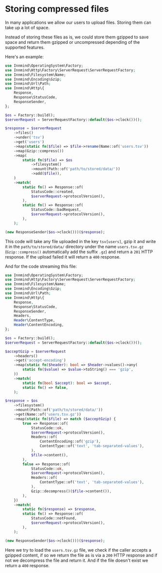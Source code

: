 # Storing compressed files

In many applications we allow our users to upload files. Storing them can take up a lot of space.

Instead of storing these files as is, we could store them gzipped to save space and return them gzipped or uncompressed depending of the supported features.

Here's an example:

```php
use Innmind\OperatingSystem\Factory;
use Innmind\Http\Factory\ServerRequest\ServerRequestFactory;
use Innmind\Filesystem\Name;
use Innmind\Encoding\Gzip;
use Innmind\Url\Path;
use Innmind\Http\{
    Response,
    Response\StatusCode,
    ResponseSender,
};

$os = Factory::build();
$serverRequest = ServerRequestFactory::default($os->clock())();

$response = $serverRequest
    ->files()
    ->under('tsv')
    ->get('users')
    ->map(static fn($file) => $file->rename(Name::of('users.tsv'))
    ->map(Gzip::compress())
    ->map(
        static fn($file) => $os
            ->filesystem()
            ->mount(Path::of('path/to/stored/data/'))
            ->add($file)),
    )
    ->match(
        static fn() => Response::of(
            StatusCode::created,
            $serverRequest->protocolVersion(),
        ),
        static fn() => Response::of(
            StatusCode::badRequest,
            $serverRequest->protocolVersion(),
        ),
    );

(new ResponseSender($os->clock()))($response);
```

This code will take any file uploaded in the key `tsv[users]`, gzip it and write it in the `path/to/stored/data/` directory under the name `users.tsv.gz` (`Gzip::compress()` automatically add the suffix `.gz`) and return a `201` HTTP response. If the upload failed it will return a `400` response.

And for the code streaming this file:

```php
use Innmind\OperatingSystem\Factory;
use Innmind\Http\Factory\ServerRequest\ServerRequestFactory;
use Innmind\Filesystem\Name;
use Innmind\Encoding\Gzip;
use Innmind\Url\Path;
use Innmind\Http\{
    Response,
    Response\StatusCode,
    ResponseSender,
    Headers,
    Header\ContentType,
    Header\ContentEncoding,
};

$os = Factory::build();
$serverRequest = ServerRequestFactory::default($os->clock())();

$acceptGzip = $serverRequest
    ->headers()
    ->get('accept-encoding')
    ->map(static fn($header): bool => $header->values()->any(
        static fn($value) => $value->toString() === 'gzip',
    ))
    ->match(
        static fn(bool $accept): bool => $accept,
        static fn() => false,
    );

$response = $os
    ->filesystem()
    ->mount(Path::of('path/to/stored/data/'))
    ->get(Name::of('users.tsv.gz'))
    ->map(static fn($file) => match ($acceptGzip) {
        true => Response::of(
            StatusCode::ok,
            $serverRequest->protocolVersion(),
            Headers::of(
                ContentEncoding::of('gzip'),
                ContentType::of('text', 'tab-separated-values'),
            ),
            $file->content(),
        ),
        false => Response::of(
            StatusCode::ok,
            $serverRequest->protocolVersion(),
            Headers::of(
                ContentType::of('text', 'tab-separated-values'),
            ),
            Gzip::decompress()($file->content()),
        ),
    })
    ->match(
        static fn($response) => $response,
        static fn() => Response::of(
            StatusCode::notFound,
            $serverRequest->protocolVersion(),
        ),
    );

(new ResponseSender($os->clock()))($response);
```

Here we try to load the `users.tsv.gz` file, we check if the caller accepts a gzipped content, if so we return the file as is via a `200` HTTP response and if not we decompress the file and return it. And if the file doesn't exist we return a `400` response.
